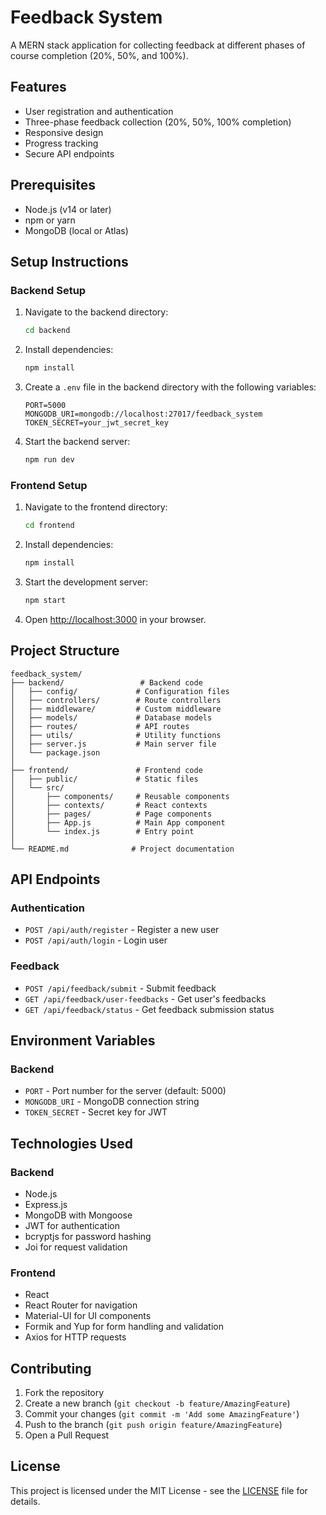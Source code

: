 # Feedback System

A MERN stack application for collecting feedback at different phases of course completion (20%, 50%, and 100%).

## Features

- User registration and authentication
- Three-phase feedback collection (20%, 50%, 100% completion)
- Responsive design
- Progress tracking
- Secure API endpoints

## Prerequisites

- Node.js (v14 or later)
- npm or yarn
- MongoDB (local or Atlas)

## Setup Instructions

### Backend Setup

1. Navigate to the backend directory:
   ```bash
   cd backend
   ```

2. Install dependencies:
   ```bash
   npm install
   ```

3. Create a `.env` file in the backend directory with the following variables:
   ```
   PORT=5000
   MONGODB_URI=mongodb://localhost:27017/feedback_system
   TOKEN_SECRET=your_jwt_secret_key
   ```

4. Start the backend server:
   ```bash
   npm run dev
   ```

### Frontend Setup

1. Navigate to the frontend directory:
   ```bash
   cd frontend
   ```

2. Install dependencies:
   ```bash
   npm install
   ```

3. Start the development server:
   ```bash
   npm start
   ```

4. Open [http://localhost:3000](http://localhost:3000) in your browser.

## Project Structure

```
feedback_system/
├── backend/                 # Backend code
│   ├── config/             # Configuration files
│   ├── controllers/        # Route controllers
│   ├── middleware/         # Custom middleware
│   ├── models/             # Database models
│   ├── routes/             # API routes
│   ├── utils/              # Utility functions
│   ├── server.js           # Main server file
│   └── package.json
│
├── frontend/               # Frontend code
│   ├── public/             # Static files
│   └── src/
│       ├── components/     # Reusable components
│       ├── contexts/       # React contexts
│       ├── pages/          # Page components
│       ├── App.js          # Main App component
│       └── index.js        # Entry point
│
└── README.md              # Project documentation
```

## API Endpoints

### Authentication

- `POST /api/auth/register` - Register a new user
- `POST /api/auth/login` - Login user

### Feedback

- `POST /api/feedback/submit` - Submit feedback
- `GET /api/feedback/user-feedbacks` - Get user's feedbacks
- `GET /api/feedback/status` - Get feedback submission status

## Environment Variables

### Backend

- `PORT` - Port number for the server (default: 5000)
- `MONGODB_URI` - MongoDB connection string
- `TOKEN_SECRET` - Secret key for JWT

## Technologies Used

### Backend

- Node.js
- Express.js
- MongoDB with Mongoose
- JWT for authentication
- bcryptjs for password hashing
- Joi for request validation

### Frontend

- React
- React Router for navigation
- Material-UI for UI components
- Formik and Yup for form handling and validation
- Axios for HTTP requests

## Contributing

1. Fork the repository
2. Create a new branch (`git checkout -b feature/AmazingFeature`)
3. Commit your changes (`git commit -m 'Add some AmazingFeature'`)
4. Push to the branch (`git push origin feature/AmazingFeature`)
5. Open a Pull Request

## License

This project is licensed under the MIT License - see the [LICENSE](LICENSE) file for details.
